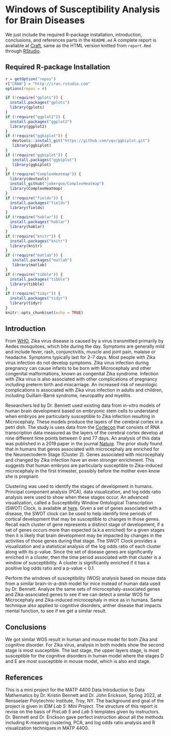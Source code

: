 # Windows of Susceptibility Analysis for Brain Diseases

We just include the required R-package installation, introduction, conclusions, and references parts in the `README.md`
A complete report is avaliable at [Craft](https://www.craft.do/s/mf2MellNzocVms), same as the HTML version knitted from `report.Rmd` through [RStudio](https://www.rstudio.com). 

## Required R-package Installation

```r
r = getOption("repos")
r["CRAN"] = "http://cran.rstudio.com"
options(repos = r)

if (!require("gplots")) {
  install.packages("gplots")
  library(gplots)
}
if (!require("ggplot2")) {
  install.packages("ggplot2")
  library(ggplot2)
}
if (!require("ggbiplot")) {
   devtools::install_git("https://github.com/vqv/ggbiplot.git")
   library(ggbiplot)
}
if (!require("ggbiplot")) {
   install.packages("ggbiplot")
   library(ggbiplot)
}
if (!require("ComplexHeatmap")) {
  library(devtools)
  install_github("jokergoo/ComplexHeatmap")
  library(ComplexHeatmap)
}
if (!require("fields")) {
  install.packages("fields")
  library(fields)
}
if (!require("hablar")) {
  install.packages("hablar")
  library(hablar)
}
if (!require("knitr")) {
  install.packages("knitr")
  library(knitr)
}
if (!require("matlab")) {
   install.packages("matlab")
   library(matlab)
}
if (!require("tibble")) {
  install.packages("tibble")
  library(tibble)
}
if (!require("tidyr")) {
  install.packages("tidyr")
  library(tidyr)
}
knitr::opts_chunk$set(echo = TRUE)
```

## Introduction

From [WHO](https://www.who.int/news-room/fact-sheets/detail/zika-virus), Zika virus disease is caused by a virus transmitted primarily by Aedes mosquitoes, which bite during the day. 
Symptoms are generally mild and include fever, rash, conjunctivitis, muscle and joint pain, malaise or headache.
Symptoms typically last for 2–7 days. Most people with Zika virus infection do not develop symptoms. 
Zika virus infection during pregnancy can cause infants to be born with Microcephaly and other congenital malformations, known as congenital Zika syndrome. 
Infection with Zika virus is also associated with other complications of pregnancy including preterm birth and miscarriage.
An increased risk of neurologic complications is associated with Zika virus infection in adults and children, including Guillain-Barré syndrome, neuropathy and myelitis.

Researchers led by Dr. Bennett used existing data from in-vitro models of human brain development based on embryonic stem cells to understand when embryos are particularly susceptible to Zika infection resulting in Microcephaly.
These models produce the layers of the cerebral cortex in a petri dish.
The study is uses data from the [Cortecon](http://cortecon.neuralsci.org/) that consists of RNA transcription data measured as the layers of the cerebral cortex develop at nine different time points between 0 and 77 days.
An analysis of this data was published in a 2019 paper in the journal [Nature](https://www.nature.com/articles/s41598-019-39318-8).
The prior study found that in humans that genes associated with microcephaly are enriched for the Neuroectoderm Stage (Cluster 2).
Genes associated with microcephaly and changed by Zika infection have an even stronger enrichment. 
This suggests that human embryos are particularly susceptible to Zika-induced microcephaly in the first trimester, possibly before the mother even know she is pregnant.

Clustering was used to identify the stages of development in humans.
Principal component analysis (PCA), data visualization, and log odds ratio analysis were used to
show when these stages occur.
An advanced visualization, called a Susceptibility Window Ontological Transcription (SWOT) Clock, is available at [here](https://semnext.tw.rpi.edu/swotclock/).
Given a set of genes associated with a disease, the SWOT clock can be used to help identify time periods of cortical development that may be susceptible to changes in those genes.
Recall each cluster of gene represents a distinct stage of development, if a set of genes occurs more than expected (a.k.a enriched) for a given stages then it is likely that brain development may be impacted by changes in the activities of those genes during that stage.
The SWOT Clock provides a visualization and a statistical analysis of the log odds ratio of each cluster along with its p-value.
Since the set of disease genes are significantly enriched in a cluster, then the time period associated with that cluster is a window of susceptibility. 
A cluster is significantly enriched if it has a positive log odds ratio and a p-value < 0.1.

Perform the windows of susceptibility (WOS) analysis based on mouse data from a similar brain-in-a-dish model for mice instead of human data used by Dr. Bennett. 
Analyze the same sets of microcephaly-associated genes and Zika-associated genes to see if we can detect a similar WOS for Microcephaly and Zika-induced microcephaly in mice as in humans. 
Same technique also applied to cognitive disorders, anther disease that impacts mental function, to see if we get a similar result. 

## Conclusions

We got similar WOS result in human and mouse model for both Zika and cognitive disorder.
For Zika virus, analysis in both models show the second stage is most susceptible. 
The last stage, the upper layers stage, is most susceptible for the cognitive disorders in human model where the stages D and E are most susceptible in mouse model, which is also end stage. 

## References

This is a mini project for the MATP 4400 Data Introduction to Data Mathematics by Dr. Kristin Bennett and Dr. John Erickson, Spring 2022, at Rensselaer Polytechnic Institute, Troy, NY. The background and goal of the project is given in *IDM Lab 5: Mini Project*. 
The structure of this report is revise on the basis of *PreLab 5* and *Lab 5* templates given by instructors. 
Dr. Bennett and Dr. Erickson gave perfect instruction about all the methods including K-meaning clustering, PCA, and log odds ratio analysis and R visualization techniques in MATP 4400. 
